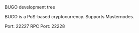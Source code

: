 
BUGO development tree 

BUGO is a PoS-based cryptocurrency. Supports Masternodes.

Port: 22227
RPC Port: 22228
